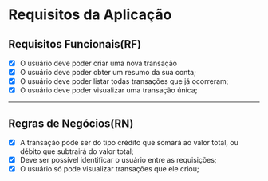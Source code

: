 # Requisitos da Aplicação

## Requisitos Funcionais(RF)

- [X] O usuário deve poder criar uma nova transação
- [X] O usuário deve poder obter um resumo da sua conta;
- [X] O usuário deve poder listar todas transações que já ocorreram;
- [X] O usuário deve poder visualizar uma transação única;

---

## Regras de Negócios(RN)

- [X] A transação pode ser do tipo crédito que somará ao valor total, ou débito que subtrairá do valor total;
- [X] Deve ser possível identificar o usuário entre as requisições;
- [X] O usuário só pode visualizar transações que ele criou;
